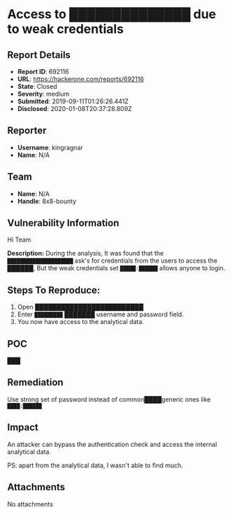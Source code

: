 # Access to ██████████████ due to weak credentials

## Report Details
- **Report ID**: 692116
- **URL**: https://hackerone.com/reports/692116
- **State**: Closed
- **Severity**: medium
- **Submitted**: 2019-09-11T01:26:26.441Z
- **Disclosed**: 2020-01-08T20:37:28.809Z

## Reporter
- **Username**: kingragnar
- **Name**: N/A

## Team
- **Name**: N/A
- **Handle**: 8x8-bounty

## Vulnerability Information
Hi Team

**Description:** 
During the analysis, It was found that the `█████████████████████` ask's for credentials from the users to access the ██████, But the weak credentials set `█████:██████` allows anyone to login.

## Steps To Reproduce:

  1. Open █████████████████████████
  1. Enter `█████████` ███████ username and password field.
  1. You now have access to the analytical data. 

## POC
███

## Remediation
Use strong set of password instead of common████generic ones like `████:██████`

## Impact

An attacker can bypass the authentication check and access the internal analytical data.

PS: apart from the analytical data, I wasn't able to find much.

## Attachments
No attachments
